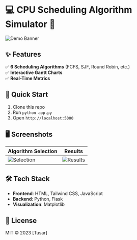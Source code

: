 # 💻 CPU Scheduling Algorithm Simulator 🌈  

![Demo Banner](https://imgur.com/a/2nlnNJu)  

## ✨ Features  
✅ **6 Scheduling Algorithms** (FCFS, SJF, Round Robin, etc.)  
✅ **Interactive Gantt Charts**  
✅ **Real-Time Metrics**  

## 🚀 Quick Start  
1. Clone this repo  
2. Run `python app.py`  
3. Open `http://localhost:5000`  

## 🖥️ Screenshots  
| Algorithm Selection | Results |  
|---------------------|---------|  
| ![Selection](https://imgur.com/xqpo8BH) | ![Results](https://imgur.com/neGskmb) |  

## 🛠️ Tech Stack  
- **Frontend**: HTML, Tailwind CSS, JavaScript  
- **Backend**: Python, Flask  
- **Visualization**: Matplotlib  

## 📜 License  
MIT © 2023 [Tusar]  
